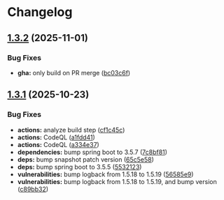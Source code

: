 # Changelog

## [1.3.2](https://github.com/navikt/rina-irsync/compare/v1.3.1...v1.3.2) (2025-11-01)


### Bug Fixes

* **gha:** only build on PR merge ([bc03c6f](https://github.com/navikt/rina-irsync/commit/bc03c6fe604b46fe65629d48f1fe1b55dc9c884f))

## [1.3.1](https://github.com/navikt/rina-irsync/compare/v1.3.1-SNAPSHOT...v1.3.1) (2025-10-23)


### Bug Fixes

* **actions:** analyze build step ([cf1c45c](https://github.com/navikt/rina-irsync/commit/cf1c45c9ca7efbb0a3d5b66a72df092f5637eb89))
* **actions:** CodeQL ([a1fdd41](https://github.com/navikt/rina-irsync/commit/a1fdd41f64daef120a2c5b8f50470c288a1060cc))
* **actions:** CodeQL ([a334e37](https://github.com/navikt/rina-irsync/commit/a334e3719e55f1df020e5a3908beaca21477c96d))
* **dependencies:** bump spring boot to 3.5.7 ([7c8bf81](https://github.com/navikt/rina-irsync/commit/7c8bf8167efa346ae8a48aa213eeac0ed7a295d1))
* **deps:** bump snapshot patch version ([65c5e58](https://github.com/navikt/rina-irsync/commit/65c5e58590beb6fb22236d29ba932a0f37b5a83f))
* **deps:** bump spring boot to 3.5.5 ([5532123](https://github.com/navikt/rina-irsync/commit/55321236df546a34a050ba59785c39573f493a52))
* **vulnerabilities:** bump logback from 1.5.18 to 1.5.19 ([56585e9](https://github.com/navikt/rina-irsync/commit/56585e9fd8f1dae6cf47410ec4e3090a1d93cf53))
* **vulnerabilities:** bump logback from 1.5.18 to 1.5.19, and bump version ([c89bb32](https://github.com/navikt/rina-irsync/commit/c89bb32a48f7b713b71bd8002037f421525db08b))
